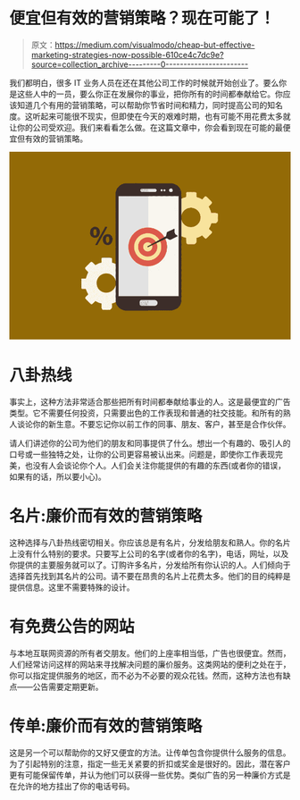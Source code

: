 # 便宜但有效的营销策略？现在可能了！

> 原文：<https://medium.com/visualmodo/cheap-but-effective-marketing-strategies-now-possible-610ce4c7dc9e?source=collection_archive---------0----------------------->

我们都明白，很多 IT 业务人员在还在其他公司工作的时候就开始创业了。要么你是这些人中的一员，要么你正在发展你的事业，把你所有的时间都奉献给它。你应该知道几个有用的营销策略，可以帮助你节省时间和精力，同时提高公司的知名度。这听起来可能很不现实，但即使在今天的艰难时期，也有可能不用花费太多就让你的公司受欢迎。我们来看看怎么做。在这篇文章中，你会看到现在可能的最便宜但有效的营销策略。

![](img/d0beb43eb47073bb267e8842ce21cdca.png)

# 八卦热线

事实上，这种方法非常适合那些把所有时间都奉献给事业的人。这是最便宜的广告类型。它不需要任何投资，只需要出色的工作表现和普通的社交技能。和所有的熟人谈论你的新生意。不要忘记你以前工作的同事、朋友、客户，甚至是合作伙伴。

请人们讲述你的公司为他们的朋友和同事提供了什么。想出一个有趣的、吸引人的口号或一些独特之处，让你的公司更容易被认出来。问题是，即使你工作表现完美，也没有人会谈论你个人。人们会关注你能提供的有趣的东西(或者你的错误，如果有的话，所以要小心)。

# 名片:廉价而有效的营销策略

这种选择与八卦热线密切相关。你应该总是有名片，分发给朋友和熟人。你的名片上没有什么特别的要求。只要写上公司的名字(或者你的名字)，电话，网址，以及你提供的主要服务就可以了。订购许多名片，分发给所有你认识的人。人们倾向于选择首先找到其名片的公司。请不要在昂贵的名片上花费太多。他们的目的纯粹是提供信息。这里不需要特殊的设计。

# 有免费公告的网站

与本地互联网资源的所有者交朋友。他们的上座率相当低，广告也很便宜。然而，人们经常访问这样的网站来寻找解决问题的廉价服务。这类网站的便利之处在于，你可以指定提供服务的地区，而不必为不必要的观众花钱。然而，这种方法也有缺点——公告需要定期更新。

# 传单:廉价而有效的营销策略

这是另一个可以帮助你的又好又便宜的方法。让传单包含你提供什么服务的信息。为了引起特别的注意，指定一些无关紧要的折扣或奖金是很好的。因此，潜在客户更有可能保留传单，并认为他们可以获得一些优势。类似广告的另一种廉价方式是在允许的地方挂出了你的电话号码。
